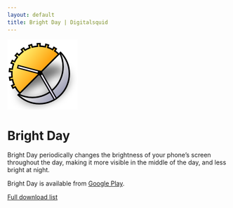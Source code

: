 ```yaml
---
layout: default
title: Bright Day | Digitalsquid
---
```

<object class="float-right" type="image/svg+xml" data="/img/home/brightday.svg"><img src="/img/home/brightday.png"></object>
# Bright Day

Bright Day periodically changes the brightness of your phone’s screen
throughout the day, making it more visible in the middle of the day, and less
bright at night.

Bright Day is available from [Google Play](https://play.google.com/store/apps/details?id=uk.digitalsquid.BrightDay).

[Full download list](https://launchpad.net/brightday/+download)
